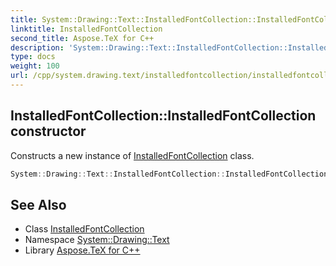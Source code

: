 ```yaml
---
title: System::Drawing::Text::InstalledFontCollection::InstalledFontCollection constructor
linktitle: InstalledFontCollection
second_title: Aspose.TeX for C++
description: 'System::Drawing::Text::InstalledFontCollection::InstalledFontCollection constructor. Constructs a new instance of InstalledFontCollection class in C++.'
type: docs
weight: 100
url: /cpp/system.drawing.text/installedfontcollection/installedfontcollection/
---
```

## InstalledFontCollection::InstalledFontCollection constructor


Constructs a new instance of [InstalledFontCollection](../) class.

```cpp
System::Drawing::Text::InstalledFontCollection::InstalledFontCollection()
```

## See Also

* Class [InstalledFontCollection](../)
* Namespace [System::Drawing::Text](../../)
* Library [Aspose.TeX for C++](../../../)
